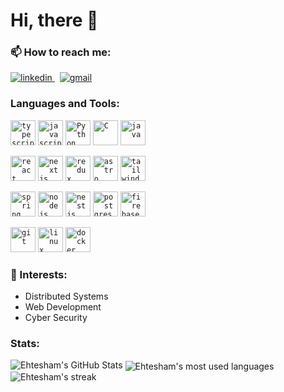 # Hi, there 👋
<!--I'm **Ehtesham**, a **Software Engineer** from Karachi, Pakistan.-->

<!--
<h2>My Portfolio</h2>
<h2><a href="https://syedehtesham.vercel.app/">syedehtesham.vercel.app</a></h2>
-->
### 📫 How to reach me:

<a href="https://www.linkedin.com/in/syed-ehtesham/" target="_blank" rel="nofollow noopener noreferrer">
  <img alt="linkedin" src="https://img.shields.io/badge/linkedin-%230077B5.svg?&style=for-the-badge&logo=linkedIn&logoColor=white"/>
</a> &nbsp;
<a href="mailto:s.ehtesham.n@gmail.com" target="_blank" rel="nofollow noopener noreferrer">
  <img alt="gmail" src="https://img.shields.io/badge/gmail-%23D14836.svg?&style=for-the-badge&logo=Gmail&logoColor=white"/>
</a>

<br>

### Languages and Tools:

<code><img width="40px" height="40px" src="https://skillicons.dev/icons?i=typescript" alt="typescript"/></code>
<code><img width="40px" height="40px" src="https://skillicons.dev/icons?i=javascript" alt="javascript"/></code>
<code><img width="40px" height="40px" src="https://skillicons.dev/icons?i=python" alt="Python"/></code>
<code><img width="40px" height="40px" src="https://skillicons.dev/icons?i=c" alt="C"/></code>
<code><img width="40px" height="40px" src="https://skillicons.dev/icons?i=java" alt="java"/></code>
<br>

<code><img width="40px" height="40px" src="https://skillicons.dev/icons?i=react" alt="react"/></code>
<code><img width="40px" height="40px" src="https://skillicons.dev/icons?i=nextjs" alt="nextjs"/></code>
<code><img width="40px" height="40px" src="https://skillicons.dev/icons?i=redux" alt="redux"/></code>
<code><img width="40px" height="40px" src="https://skillicons.dev/icons?i=astro" alt="astro"/></code>
<code><img width="40px" height="40px" src="https://skillicons.dev/icons?i=tailwind" alt="tailwind"/></code>
<!-- <code><img width="40px" height="40px" src="https://skillicons.dev/icons?i=materialui" alt="mui"/></code>
<code><img width="40px" height="40px" src="https://user-images.githubusercontent.com/72091404/205141843-5a15fadd-130e-4c5c-a994-4f240c8c393e.png" alt="mantineui"/></code>
<code><img width="40px" height="40px" src="https://avatars.githubusercontent.com/u/12101536?s=200&v=4" alt="antd"/></code>-->
<!-- <code><img width="30px" height="30px" src="https://avatars.githubusercontent.com/u/10566080?s=200&v=4" alt="socket.io"/></code>
 <code><img width="30px" height="30px" src="https://avatars.githubusercontent.com/u/17189275?s=200&v=4" alt="apollo"/></code>
<code><img width="30px" height="30px" src="https://raw.githubusercontent.com/github/explore/e94815998e4e0713912fed477a1f346ec04c3da2/topics/graphql/graphql.png" alt="graphql"/></code>
<code><img width="30px" height="30px" src="https://raw.githubusercontent.com/github/explore/80688e429a7d4ef2fca1e82350fe8e3517d3494d/topics/firebase/firebase.png" alt="firebase"/></code> -->
<code><img width="40px" height="40px" src="https://skillicons.dev/icons?i=spring" alt="spring"/></code>
<code><img width="40px" height="40px" src="https://skillicons.dev/icons?i=nodejs" alt="nodejs"/></code>
<code><img width="40px" height="40px" src="https://skillicons.dev/icons?i=nest" alt="nestjs"/></code>
<code><img width="40px" height="40px" src="https://skillicons.dev/icons?i=postgres" alt="postgres"/></code>
<code><img width="40px" height="40px" src="https://skillicons.dev/icons?i=firebase" alt="firebase"/></code>
<!-- <code><img width="40px" height="40px" src="https://skillicons.dev/icons?i=mongodb" alt="mongodb"/></code> 
<br>
<br>
-->
<code><img width="40px" height="40px" src="https://skillicons.dev/icons?i=git" alt="git"/></code>
<code><img width="40px" height="40px" src="https://skillicons.dev/icons?i=linux" alt="linux"/></code>
<code><img width="40px" height="40px" src="https://skillicons.dev/icons?i=docker" alt="docker"/></code>

<!--
### Currently Exploring:
<code><img width="40px" height="40px" src="https://skillicons.dev/icons?i=go" alt="Go"/></code>
<code><img width="40px" height="40px" src="https://skillicons.dev/icons?i=kubernetes" alt="Kubernetes"/></code>
-->
<!-- <code><img width="30px" height="30px" src="https://raw.githubusercontent.com/github/explore/80688e429a7d4ef2fca1e82350fe8e3517d3494d/topics/sql/sql.png" alt="sql"/></code>
<code><img width="30px" height="30px" src="https://avatars.githubusercontent.com/u/17219288?s=200&v=4" alt="prisma"/></code>
<code><img width="30px" height="30px" src="https://avatars.githubusercontent.com/u/20165699?s=200&v=4" alt="typeorm"/></code>
<code><img width="30px" height="30px" src="https://raw.githubusercontent.com/github/explore/fbceb94436312b6dacde68d122a5b9c7d11f9524/topics/aws/aws.png" alt="aws"/></code>
<code><img width="30px" height="30px" src="https://raw.githubusercontent.com/github/explore/08e8077e6cd7375c007c6fd6ac8cced5d7738494/topics/google-cloud/google-cloud.png" alt="google cloud"/></code> -->


### 🌱 Interests:
- Distributed Systems
- Web Development
- Cyber Security


### Stats:
  
<img src="https://github-readme-stats.vercel.app/api?username=ehtesham0337&show_icons=true&hide_border=false&count_private=true&include_all_commits=true&theme=github_dark&count_private=true" alt="Ehtesham's GitHub Stats">
<img align="center" alt="Ehtesham's most used languages" src="https://github-readme-stats.vercel.app/api/top-langs/?username=ehtesham0337&layout=compact&langs_count=9&theme=github_dark&count_private=true&exclude_repo=Optifine-Mod-Coder-Pack-1.16.1,Projects"/>
<img src="https://github-readme-streak-stats.herokuapp.com?user=ehtesham0337&theme=github-dark-blue&count_private=true&date_format=M%20j%5B%2C%20Y%5D" alt="Ehtesham's streak")>




